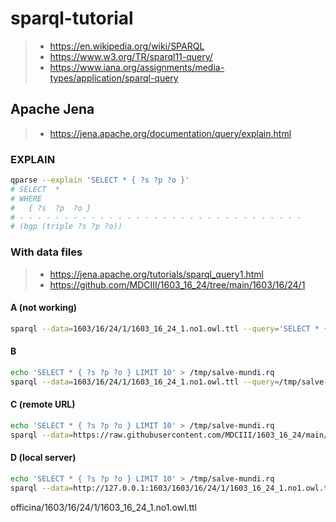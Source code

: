 # sparql-tutorial
> - https://en.wikipedia.org/wiki/SPARQL
> - https://www.w3.org/TR/sparql11-query/
> - https://www.iana.org/assignments/media-types/application/sparql-query

## Apache Jena
> - https://jena.apache.org/documentation/query/explain.html

### EXPLAIN
```bash
qparse --explain 'SELECT * { ?s ?p ?o }'
# SELECT  *
# WHERE
#   { ?s  ?p  ?o }
# - - - - - - - - - - - - - - - - - - - - - - - - - - - - - - - -
# (bgp (triple ?s ?p ?o))
```

### With data files
> - https://jena.apache.org/tutorials/sparql_query1.html
>  - https://github.com/MDCIII/1603_16_24/tree/main/1603/16/24/1


#### A (not working)
```bash
sparql --data=1603/16/24/1/1603_16_24_1.no1.owl.ttl --query='SELECT * { ?s ?p ?o }'
```

#### B
```bash
echo 'SELECT * { ?s ?p ?o } LIMIT 10' > /tmp/salve-mundi.rq
sparql --data=1603/16/24/1/1603_16_24_1.no1.owl.ttl --query=/tmp/salve-mundi.rq
```

#### C (remote URL)
```bash
echo 'SELECT * { ?s ?p ?o } LIMIT 10' > /tmp/salve-mundi.rq
sparql --data=https://raw.githubusercontent.com/MDCIII/1603_16_24/main/1603/16/24/1/1603_16_24_1.no1.owl.ttl --query=/tmp/salve-mundi.rq
```

#### D (local server)
```bash
echo 'SELECT * { ?s ?p ?o } LIMIT 10' > /tmp/salve-mundi.rq
sparql --data=http://127.0.0.1:1603/1603/16/24/1/1603_16_24_1.no1.owl.ttl --query=/tmp/salve-mundi.rq
```
officina/1603/16/24/1/1603_16_24_1.no1.owl.ttl

<!--
@TODO need to find latin term for debug. Previously using 
      `--venandum-insectum-est` but need to review the grammar.

- https://en.wiktionary.org/wiki/venandus#Latin
- https://en.wiktionary.org/wiki/insectum
- vēnandō, s, n, dativus, https://en.wiktionary.org/wiki/venandus#Latin
- īnsectum, s, n, nominativus, https://en.wiktionary.org/wiki/insectum
- ... /vēnandō īnsectum/@lat-Latn

- Hello world
  - salve mundi

-->
